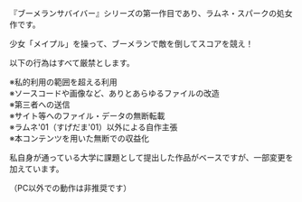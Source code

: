 『ブーメランサバイバー』シリーズの第一作目であり、ラムネ・スパークの処女作です。

少女「メイプル」を操って、ブーメランで敵を倒してスコアを競え！

以下の行為はすべて厳禁とします。

※私的利用の範囲を超える利用<br>
※ソースコードや画像など、ありとあらゆるファイルの改造<br>
※第三者への送信<br>
※サイト等へのファイル・データの無断転載<br>
※ラムネ'01（すげだま'01）以外による自作主張<br>
※本コンテンツを用いた無断での収益化

私自身が通っている大学に課題として提出した作品がベースですが、一部変更を加えています。

（PC以外での動作は非推奨です）
